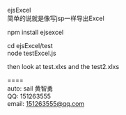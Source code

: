 ejsExcel  
简单的说就是像写jsp一样导出Excel 
   
npm install ejsexcel  
  
cd ejsExcel/test  
node testExcel.js  
  
then look at test.xlxs and the test2.xlxs  
  
====  
auto: sail 黄智勇  
QQ: 151263555  
email: 151263555@qq.com  
  